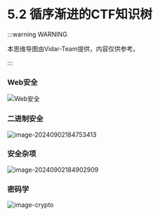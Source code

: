 # 5.2 循序渐进的CTF知识树

:::warning WARNING

本思维导图由Vidar-Team提供，内容仅供参考。

:::

### Web安全

![Web安全](https://cdn.xyxsw.site/Web安全3B69BFEF-1ABC-E59A-F7E0-3CB0FB8E10A8.png)

### 二进制安全

![image-20240902184753413](https://cdn.xyxsw.site/image-20240902184753413.png)

### 安全杂项

![image-20240902184902909](https://cdn.xyxsw.site/image-20240902184902909.png)

### 密码学

![image-crypto](https://cdn.xyxsw.site/1010F90FA285E6F0ECD5813FAA5860A9.png)
